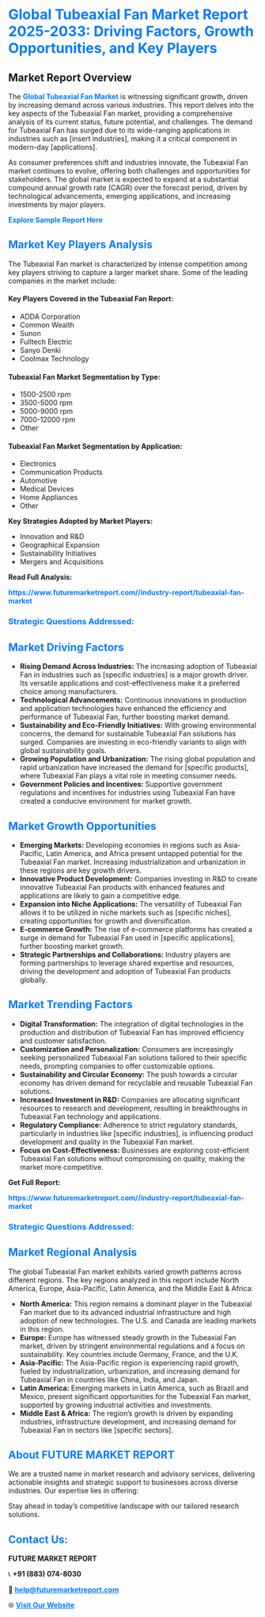 <h1 style="color: #007BFF;">Global Tubeaxial Fan Market Report 2025-2033: Driving Factors, Growth Opportunities, and Key Players</h1>

<section id="overview">
<h2>Market Report Overview</h2>
<p>The <a href="https://www.futuremarketreport.com//industry-report/tubeaxial-fan-market" style="color: #007BFF; text-decoration: none;"><strong>Global Tubeaxial Fan Market</strong></a> is witnessing significant growth, driven by increasing demand across various industries. This report delves into the key aspects of the Tubeaxial Fan market, providing a comprehensive analysis of its current status, future potential, and challenges. The demand for Tubeaxial Fan has surged due to its wide-ranging applications in industries such as [insert industries], making it a critical component in modern-day [applications].</p>
<p>As consumer preferences shift and industries innovate, the Tubeaxial Fan market continues to evolve, offering both challenges and opportunities for stakeholders. The global market is expected to expand at a substantial compound annual growth rate (CAGR) over the forecast period, driven by technological advancements, emerging applications, and increasing investments by major players.</p>
</section>

<section id="overview">
<p><a href="https://www.futuremarketreport.com//request-sample/reportId=86616" style="color: #007BFF; text-decoration: none;"><strong>Explore Sample Report Here</strong></a></p>
</section>

<section id="key-players">
<h2 style="color: #007BFF;">Market Key Players Analysis</h2>
<p>The Tubeaxial Fan market is characterized by intense competition among key players striving to capture a larger market share. Some of the leading companies in the market include:</p>
<h4>Key Players Covered in the Tubeaxial Fan Report:</h4>
<ul><li>ADDA Corporation</li><li>Common Wealth</li><li>Sunon</li><li>Fulltech Electric</li><li>Sanyo Denki</li><li>Coolmax Technology</li></ul>
<h4>Tubeaxial Fan Market Segmentation by Type:</h4>
<ul><li>1500-2500 rpm</li><li>3500-5000 rpm</li><li>5000-9000 rpm</li><li>7000-12000 rpm</li><li>Other</li></ul>

<h4>Tubeaxial Fan Market Segmentation by Application:</h4>
<ul><li>Electronics</li><li>Communication Products</li><li>Automotive</li><li>Medical Devices</li><li>Home Appliances</li><li>Other</li></ul>
<p><strong>Key Strategies Adopted by Market Players:</strong></p>
<ul>
<li>Innovation and R&D</li>
<li>Geographical Expansion</li>
<li>Sustainability Initiatives</li>
<li>Mergers and Acquisitions</li>
</ul>
</section>

<section>
<p><strong>Read Full Analysis: </strong></p><a href="https://www.futuremarketreport.com//industry-report/tubeaxial-fan-market" style="color: #007BFF; text-decoration: none;"><strong>https://www.futuremarketreport.com//industry-report/tubeaxial-fan-market</strong></a>
<h3 style="color: #007BFF;">Strategic Questions Addressed:</h3>
</section>

<section id="driving-factors">
<h2 style="color: #007BFF;">Market Driving Factors</h2>
<ul>
<li><strong>Rising Demand Across Industries:</strong> The increasing adoption of Tubeaxial Fan in industries such as [specific industries] is a major growth driver. Its versatile applications and cost-effectiveness make it a preferred choice among manufacturers.</li>
<li><strong>Technological Advancements:</strong> Continuous innovations in production and application technologies have enhanced the efficiency and performance of Tubeaxial Fan, further boosting market demand.</li>
<li><strong>Sustainability and Eco-Friendly Initiatives:</strong> With growing environmental concerns, the demand for sustainable Tubeaxial Fan solutions has surged. Companies are investing in eco-friendly variants to align with global sustainability goals.</li>
<li><strong>Growing Population and Urbanization:</strong> The rising global population and rapid urbanization have increased the demand for [specific products], where Tubeaxial Fan plays a vital role in meeting consumer needs.</li>
<li><strong>Government Policies and Incentives:</strong> Supportive government regulations and incentives for industries using Tubeaxial Fan have created a conducive environment for market growth.</li>
</ul>
</section>

<section id="growth-opportunities">
<h2 style="color: #007BFF;">Market Growth Opportunities</h2>
<ul>
<li><strong>Emerging Markets:</strong> Developing economies in regions such as Asia-Pacific, Latin America, and Africa present untapped potential for the Tubeaxial Fan market. Increasing industrialization and urbanization in these regions are key growth drivers.</li>
<li><strong>Innovative Product Development:</strong> Companies investing in R&D to create innovative Tubeaxial Fan products with enhanced features and applications are likely to gain a competitive edge.</li>
<li><strong>Expansion into Niche Applications:</strong> The versatility of Tubeaxial Fan allows it to be utilized in niche markets such as [specific niches], creating opportunities for growth and diversification.</li>
<li><strong>E-commerce Growth:</strong> The rise of e-commerce platforms has created a surge in demand for Tubeaxial Fan used in [specific applications], further boosting market growth.</li>
<li><strong>Strategic Partnerships and Collaborations:</strong> Industry players are forming partnerships to leverage shared expertise and resources, driving the development and adoption of Tubeaxial Fan products globally.</li>
</ul>
</section>

<section id="trending-factors">
<h2 style="color: #007BFF;">Market Trending Factors</h2>
<ul>
<li><strong>Digital Transformation:</strong> The integration of digital technologies in the production and distribution of Tubeaxial Fan has improved efficiency and customer satisfaction.</li>
<li><strong>Customization and Personalization:</strong> Consumers are increasingly seeking personalized Tubeaxial Fan solutions tailored to their specific needs, prompting companies to offer customizable options.</li>
<li><strong>Sustainability and Circular Economy:</strong> The push towards a circular economy has driven demand for recyclable and reusable Tubeaxial Fan solutions.</li>
<li><strong>Increased Investment in R&D:</strong> Companies are allocating significant resources to research and development, resulting in breakthroughs in Tubeaxial Fan technology and applications.</li>
<li><strong>Regulatory Compliance:</strong> Adherence to strict regulatory standards, particularly in industries like [specific industries], is influencing product development and quality in the Tubeaxial Fan market.</li>
<li><strong>Focus on Cost-Effectiveness:</strong> Businesses are exploring cost-efficient Tubeaxial Fan solutions without compromising on quality, making the market more competitive.</li>
</ul>
</section>

<section>
<p><strong>Get Full Report: </strong></p><a href="https://www.futuremarketreport.com//industry-report/tubeaxial-fan-market" style="color: #007BFF; text-decoration: none;"><strong>https://www.futuremarketreport.com//industry-report/tubeaxial-fan-market</strong></a>
<h3 style="color: #007BFF;">Strategic Questions Addressed:</h3>
</section>


<section id="regional-analysis">
<h2 style="color: #007BFF;">Market Regional Analysis</h2>
<p>The global Tubeaxial Fan market exhibits varied growth patterns across different regions. The key regions analyzed in this report include North America, Europe, Asia-Pacific, Latin America, and the Middle East & Africa:</p>
<ul>
<li><strong>North America:</strong> This region remains a dominant player in the Tubeaxial Fan market due to its advanced industrial infrastructure and high adoption of new technologies. The U.S. and Canada are leading markets in this region.</li>
<li><strong>Europe:</strong> Europe has witnessed steady growth in the Tubeaxial Fan market, driven by stringent environmental regulations and a focus on sustainability. Key countries include Germany, France, and the U.K.</li>
<li><strong>Asia-Pacific:</strong> The Asia-Pacific region is experiencing rapid growth, fueled by industrialization, urbanization, and increasing demand for Tubeaxial Fan in countries like China, India, and Japan.</li>
<li><strong>Latin America:</strong> Emerging markets in Latin America, such as Brazil and Mexico, present significant opportunities for the Tubeaxial Fan market, supported by growing industrial activities and investments.</li>
<li><strong>Middle East & Africa:</strong> The region’s growth is driven by expanding industries, infrastructure development, and increasing demand for Tubeaxial Fan in sectors like [specific sectors].</li>
</ul>
</section>

<footer>
<h2 style="color: #007BFF;">About FUTURE MARKET REPORT</h2>
<p>We are a trusted name in market research and advisory services, delivering actionable insights and strategic support to businesses across diverse industries. Our expertise lies in offering:</p>

<p>Stay ahead in today’s competitive landscape with our tailored research solutions.</p>

<h2 style="color: #007BFF;">Contact Us:</h2>
<p><strong>FUTURE MARKET REPORT</strong></p>
<p>📞 <strong>+91 (883) 074-8030</strong></p>
<p>📧 <strong><a href="mailto:help@futuremarketreport.com" style="color: #007BFF;">help@futuremarketreport.com</a></strong></p>
<p>🌐 <strong><a href="https://www.futuremarketreport.com/" style="color: #007BFF;">Visit Our Website</a></strong></p>
</footer>